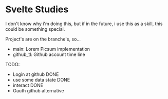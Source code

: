 # Svelte Studies

I don't know why i'm doing this, but if in the future, i use this as a skill, this could be something special.

Project's are on the branche's, so...

- main: Lorem Picsum implementation
- github_tl: Github account time line

TODO:

- Login at github DONE
- use some data state DONE
- interact DONE
- Oauth github alternative
